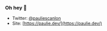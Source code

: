 ### Oh hey 👋

- Twitter: [@pauliescanlon](https://twitter.com/PaulieScanlon)
- Site: [https://paulie.dev/](https://paulie.dev/)
